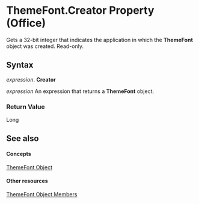 
# ThemeFont.Creator Property (Office)

Gets a 32-bit integer that indicates the application in which the  **ThemeFont** object was created. Read-only.


## Syntax

 _expression_. **Creator**

 _expression_ An expression that returns a **ThemeFont** object.


### Return Value

Long


## See also


#### Concepts


[ThemeFont Object](1a9f1365-c392-3d04-74db-333ac111114a.md)
#### Other resources


[ThemeFont Object Members](29f19d99-b33b-4f31-0a37-7665d7ef828b.md)
